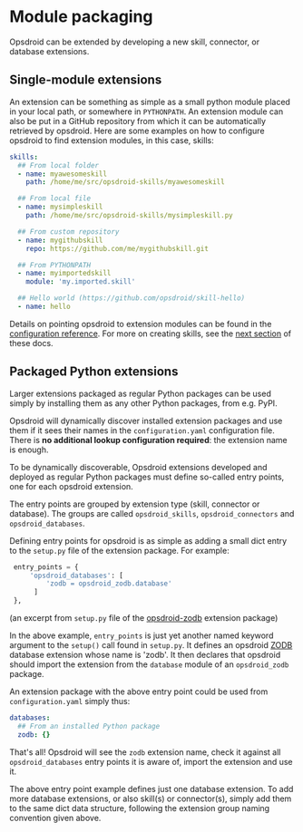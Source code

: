 # Module packaging

Opsdroid can be extended by developing a new skill, connector, or database extensions.

## Single-module extensions

An extension can be something as simple as a small python module placed in your local path, or somewhere in `PYTHONPATH`.
An extension module can also be put in a GitHub repository from which it can be automatically retrieved by opsdroid. Here are
some examples on how to configure opsdroid to find extension modules, in this case, skills:

```yaml
skills:
  ## From local folder
  - name: myawesomeskill
    path: /home/me/src/opsdroid-skills/myawesomeskill

  ## From local file
  - name: mysimpleskill
    path: /home/me/src/opsdroid-skills/mysimpleskill.py

  ## From custom repository
  - name: mygithubskill
    repo: https://github.com/me/mygithubskill.git

  ## From PYTHONPATH
  - name: myimportedskill
    module: 'my.imported.skill'

  ## Hello world (https://github.com/opsdroid/skill-hello)
  - name: hello
```

Details on pointing opsdroid to extension modules can be found in the [configuration reference](configuration.md).
For more on creating skills, see the [next section](skills/index.md) of these docs.

## Packaged Python extensions

Larger extensions packaged as regular Python packages can be used simply by installing them as any other Python packages,
from e.g. PyPI.

Opsdroid will dynamically discover installed extension packages and use them if it sees their names in the `configuration.yaml`
configuration file. There is **no additional lookup configuration required**: the extension name is enough.

To be dynamically discoverable, Opsdroid extensions developed and deployed as regular Python packages must define so-called
entry points,
one for each opsdroid extension.

The entry points are grouped by extension type (skill, connector or database). The groups are called `opsdroid_skills`,
`opsdroid_connectors` and `opsdroid_databases`.

Defining entry points for opsdroid is as simple as adding a small dict entry to the `setup.py` file of the extension
package. For example:

```python
 entry_points = {
     'opsdroid_databases': [
         'zodb = opsdroid_zodb.database'
      ]
 },
```

(an excerpt from `setup.py` file of the [opsdroid-zodb](https://github.com/koodaamo/opsdroid-zodb) extension package)

In the above example, `entry_points` is just yet another named keyword argument to the `setup()` call found in `setup.py`.
It defines an opsdroid [ZODB](http://www.zodb.org) database extension whose name is 'zodb'. It then declares that opsdroid
should import the extension from the `database` module of an `opsdroid_zodb` package.

An extension package with the above entry point could be used from `configuration.yaml` simply thus:

```yaml
databases:
  ## From an installed Python package
  zodb: {}
```

That's all! Opsdroid will see the `zodb` extension name, check it against all `opsdroid_databases` entry points it is aware of,
import the extension and use it.

The above entry point example defines just one database extension. To add more database extensions, or also skill(s) or
connector(s), simply add them to the same dict data structure, following the extension group naming convention given above.
